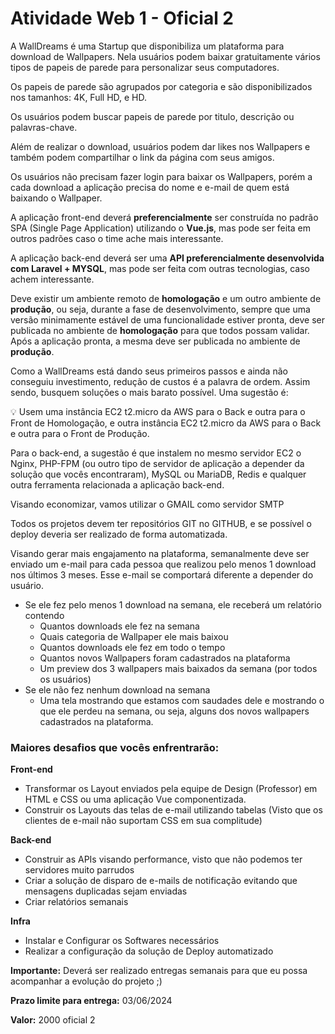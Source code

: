 # Atividade Web 1 - Oficial 2

A WallDreams é uma Startup que disponibiliza um plataforma para download de Wallpapers. Nela usuários podem baixar gratuitamente vários tipos de papeis de parede para personalizar seus computadores.

Os papeis de parede são agrupados por categoria e são disponibilizados nos tamanhos: 4K, Full HD, e HD.

Os usuários podem buscar papeis de parede por titulo, descrição ou palavras-chave.

Além de realizar o download, usuários podem dar likes nos Wallpapers e também podem compartilhar o link da página com seus amigos.

Os usuários não precisam fazer login para baixar os Wallpapers, porém a cada download a aplicação precisa do nome e e-mail de quem está baixando o Wallpaper.

A aplicação front-end deverá **preferencialmente** ser construída no padrão SPA (Single Page Application) utilizando o **Vue.js**, mas pode ser feita em outros padrões caso o time ache mais interessante.

A aplicação back-end deverá ser uma **API preferencialmente desenvolvida com Laravel + MYSQL**, mas pode ser feita com outras tecnologias, caso achem interessante.

Deve existir um ambiente remoto de **homologação** e um outro ambiente de **produção**, ou seja, durante a fase de desenvolvimento, sempre que uma versão minimamente estável de uma funcionalidade estiver pronta, deve ser publicada no ambiente de **homologação** para que todos possam validar. Após a aplicação pronta, a mesma deve ser publicada no ambiente de **produção**.

Como a WallDreams está dando seus primeiros passos e ainda não conseguiu investimento, redução de custos é a palavra de ordem. Assim sendo, busquem soluções o mais barato possível. Uma sugestão é:

<aside>
💡 Usem uma instância EC2 t2.micro da AWS para o Back e outra para o Front de Homologação, e outra instância EC2 t2.micro da AWS para o Back e outra para o Front de Produção.

</aside>

Para o back-end, a sugestão é que instalem no mesmo servidor EC2 o Nginx, PHP-FPM (ou outro tipo de servidor de aplicação a depender da solução que vocês encontraram), MySQL ou MariaDB, Redis e qualquer outra ferramenta relacionada a aplicação back-end.

Visando economizar, vamos utilizar o GMAIL como servidor SMTP

Todos os projetos devem ter repositórios GIT no GITHUB, e se possível o deploy deveria ser realizado de forma automatizada.

Visando gerar mais engajamento na plataforma, semanalmente deve ser enviado um e-mail para cada pessoa que realizou pelo menos 1 download nos últimos 3 meses. Esse e-mail se comportará diferente a depender do usuário.

- Se ele fez pelo menos 1 download na semana, ele receberá um relatório contendo
    - Quantos downloads ele fez na semana
    - Quais categoria de Wallpaper ele mais baixou
    - Quantos downloads ele fez em todo o tempo
    - Quantos novos Wallpapers foram cadastrados na plataforma
    - Um preview dos 3 wallpapers mais baixados da semana (por todos os usuários)
- Se ele não fez nenhum download na semana
    - Uma tela mostrando que estamos com saudades dele e mostrando o que ele perdeu na semana, ou seja, alguns dos novos wallpapers cadastrados na plataforma.

### Maiores desafios que vocês enfrentrarão:

**Front-end**

- Transformar os Layout enviados pela equipe de Design (Professor) em HTML e CSS ou uma aplicação Vue componentizada.
- Construir os Layouts das telas de e-mail utilizando tabelas (Visto que os clientes de e-mail não suportam CSS em sua complitude)

**Back-end**

- Construir as APIs visando performance, visto que não podemos ter servidores muito parrudos
- Criar a solução de disparo de e-mails de notificação evitando que mensagens duplicadas sejam enviadas
- Criar relatórios semanais

**Infra**

- Instalar e Configurar os Softwares necessários
- Realizar a configuração da solução de Deploy automatizado

**Importante:** Deverá ser realizado entregas semanais para que eu possa acompanhar a evolução do projeto ;) 

**Prazo limite para entrega:** 03/06/2024

**Valor:** 2000 oficial 2